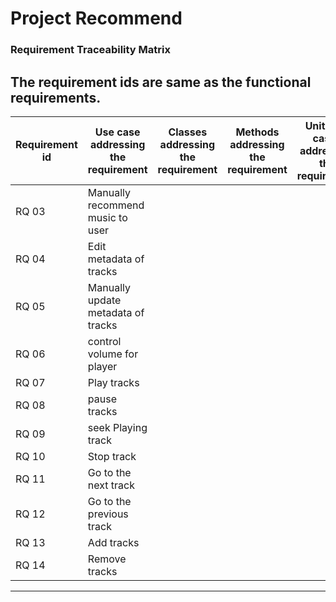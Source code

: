 # Project Recommend

### Requirement Traceability Matrix

The requirement ids are same as the functional requirements.
---

| Requirement id | Use case addressing the requirement | Classes addressing the requirement | Methods addressing the requirement | Unit Test cases addressing the requirement |
| --- | --- | --- | --- | --- |
| RQ 03 | Manually recommend music to user |  |  |  |
| RQ 04 | Edit metadata of tracks |  |  |  |
| RQ 05 | Manually update metadata of tracks | | | |
| RQ 06 | control volume for player | | | |
| RQ 07 | Play tracks | | | |
| RQ 08 | pause tracks | | | |
| RQ 09 | seek Playing track | | | |
| RQ 10 | Stop track | | | |
| RQ 11 | Go to the next track | | | |
| RQ 12 | Go to the previous track | | | |
| RQ 13 | Add tracks | | | |
| RQ 14 | Remove tracks | | | | |

---
